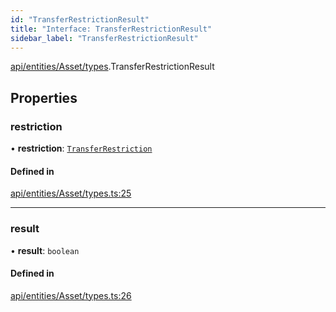 ```yaml
---
id: "TransferRestrictionResult"
title: "Interface: TransferRestrictionResult"
sidebar_label: "TransferRestrictionResult"
---
```


[api/entities/Asset/types](../../../../../../modules/API/Entities/Asset/Types/Types.md).TransferRestrictionResult

## Properties

### restriction

• **restriction**: [`TransferRestriction`](../../../../../../modules/Types/Types.md#transferrestriction)

#### Defined in

[api/entities/Asset/types.ts:25](https://github.com/PolymeshAssociation/polymesh-sdk/blob/15be87e8/src/api/entities/Asset/types.ts#L25)

___

### result

• **result**: `boolean`

#### Defined in

[api/entities/Asset/types.ts:26](https://github.com/PolymeshAssociation/polymesh-sdk/blob/15be87e8/src/api/entities/Asset/types.ts#L26)
